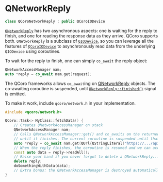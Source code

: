 # QNetworkReply

```cpp
class QCoroNetworkReply : public QCoroIODevice
```

[`QNetworkReply`][qdoc-qnetworkreply] has two asynchronous aspects: one is waiting for the
reply to finish, and one for reading the response data as they arrive. QCoro supports both.
`QNetworkReply` is a subclass of [`QIODevice`][qdoc-qiodevice], so you can leverage all the
features of [`QCoroIODevice`][qcoro-iodevice] to asynchronously read data from the underlying
`QIODevice` using coroutines.

To wait for the reply to finish, one can simply `co_await` the reply object:

```cpp
QNetworkAccessManager nam;
auto *reply = co_await nam.get(request);
```

The QCoro frameworks allows `co_await`ing on [QNetworkReply][qdoc-qnetworkreply] objects. The
co-awaiting coroutine is suspended, until [`QNetworkReply::finished()`][qdoc-qnetworkreply-finished]
signal is emitted.

To make it work, include `qcoro/network.h` in your implementation.

```cpp
#include <qcoro/network.h>

QCoro::Task<> MyClass::fetchData() {
    // Creates QNetworkAccessManager on stack
    QNetworkAccessManager nam;
    // Calls QNetworkAccessManager::get() and co_awaits on the returned QNetworkReply*
    // until it finishes. The current coroutine is suspended until that.
    auto *reply = co_await nam.get(QUrl{QStringLiteral("https://.../api/fetch")});
    // When the reply finishes, the coroutine is resumed and we can access the reply content.
    const auto data = reply->readAll();
    // Raise your hand if you never forgot to delete a QNetworkReply...
    delete reply;
    doSomethingWithData(data);
    // Extra bonus: the QNetworkAccessManager is destroyed automatically, since it's on stack.
}
```

[qdoc-qnetworkreply]: https://doc.qt.io/qt-5/qnetworkreply.html
[qdoc-qnetworkreply-finished]: https://doc.qt.io/qt-5/qnetworkreply.html#finished
[qdoc-qiodevice]: https://doc.qt.io/qt-5/qiodevice.html
[qcoro-iodevice]: qiodevice.md

